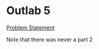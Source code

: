 # Outlab 5

[Problem Statement](https://docs.google.com/document/d/e/2PACX-1vSkkGcy_VywuD5hhYFQOIGBSwIZyKorDuXj_7fd00xuNY-CkURWASSukxMHA6g5IKjl25n3DDBT5p1C/pub)

Note that there was never a part 2
